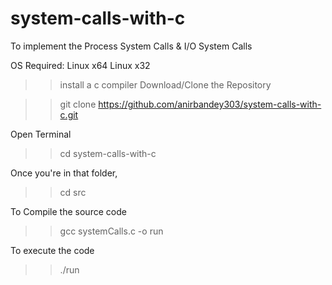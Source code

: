 # system-calls-with-c
To implement the Process System Calls &amp; I/O System Calls

OS Required:
	Linux x64
	Linux x32
>> install a c compiler
>> Download/Clone the Repository

>>git clone https://github.com/anirbandey303/system-calls-with-c.git

Open Terminal

>>cd system-calls-with-c
 
Once you're in that folder,

>>cd src

To Compile the source code

>>gcc systemCalls.c -o run

To execute the code
>>./run
